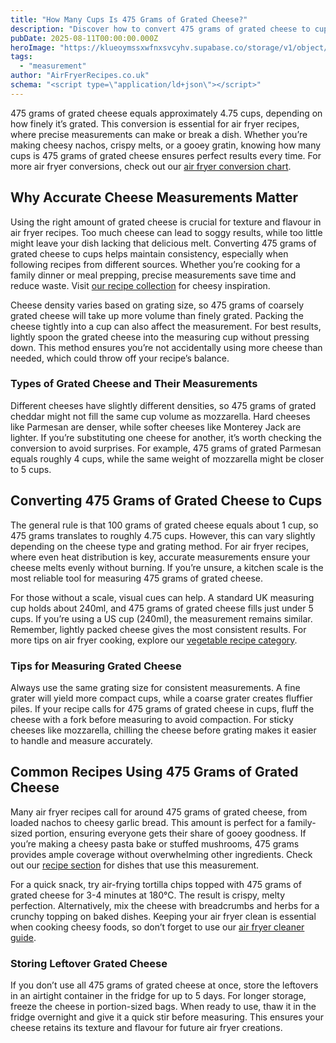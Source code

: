 ```yaml
---
title: "How Many Cups Is 475 Grams of Grated Cheese?"
description: "Discover how to convert 475 grams of grated cheese to cups for perfect air fryer recipes. Get precise measurements and cooking tips here."
pubDate: 2025-08-11T00:00:00.000Z
heroImage: "https://klueoymssxwfnxsvcyhv.supabase.co/storage/v1/object/public/md/how-many-cups-is-475-grams-of-grated-cheese-f4fd730f.webp"
tags:
  - "measurement"
author: "AirFryerRecipes.co.uk"
schema: "<script type=\"application/ld+json\"></script>"
---
```


<p>475 grams of grated cheese equals approximately 4.75 cups, depending on how finely it’s grated. This conversion is essential for air fryer recipes, where precise measurements can make or break a dish. Whether you’re making cheesy nachos, crispy melts, or a gooey gratin, knowing how many cups is 475 grams of grated cheese ensures perfect results every time. For more air fryer conversions, check out our <a href=https://www.airfryerrecipe.co.uk/air-fryer-conversion-chart>air fryer conversion chart</a>.</p>

<h2>Why Accurate Cheese Measurements Matter</h2>
<p>Using the right amount of grated cheese is crucial for texture and flavour in air fryer recipes. Too much cheese can lead to soggy results, while too little might leave your dish lacking that delicious melt. Converting 475 grams of grated cheese to cups helps maintain consistency, especially when following recipes from different sources. Whether you’re cooking for a family dinner or meal prepping, precise measurements save time and reduce waste. Visit <a href=https://www.airfryerrecipe.co.uk/recipes>our recipe collection</a> for cheesy inspiration.</p>

<p>Cheese density varies based on grating size, so 475 grams of coarsely grated cheese will take up more volume than finely grated. Packing the cheese tightly into a cup can also affect the measurement. For best results, lightly spoon the grated cheese into the measuring cup without pressing down. This method ensures you’re not accidentally using more cheese than needed, which could throw off your recipe’s balance.</p>

<h3>Types of Grated Cheese and Their Measurements</h3>
<p>Different cheeses have slightly different densities, so 475 grams of grated cheddar might not fill the same cup volume as mozzarella. Hard cheeses like Parmesan are denser, while softer cheeses like Monterey Jack are lighter. If you’re substituting one cheese for another, it’s worth checking the conversion to avoid surprises. For example, 475 grams of grated Parmesan equals roughly 4 cups, while the same weight of mozzarella might be closer to 5 cups.</p>

<h2>Converting 475 Grams of Grated Cheese to Cups</h2>
<p>The general rule is that 100 grams of grated cheese equals about 1 cup, so 475 grams translates to roughly 4.75 cups. However, this can vary slightly depending on the cheese type and grating method. For air fryer recipes, where even heat distribution is key, accurate measurements ensure your cheese melts evenly without burning. If you’re unsure, a kitchen scale is the most reliable tool for measuring 475 grams of grated cheese.</p>

<p>For those without a scale, visual cues can help. A standard UK measuring cup holds about 240ml, and 475 grams of grated cheese fills just under 5 cups. If you’re using a US cup (240ml), the measurement remains similar. Remember, lightly packed cheese gives the most consistent results. For more tips on air fryer cooking, explore our <a href=https://www.airfryerrecipe.co.uk/recipe-category/vegetables>vegetable recipe category</a>.</p>

<h3>Tips for Measuring Grated Cheese</h3>
<p>Always use the same grating size for consistent measurements. A fine grater will yield more compact cups, while a coarse grater creates fluffier piles. If your recipe calls for 475 grams of grated cheese in cups, fluff the cheese with a fork before measuring to avoid compaction. For sticky cheeses like mozzarella, chilling the cheese before grating makes it easier to handle and measure accurately.</p>

<h2>Common Recipes Using 475 Grams of Grated Cheese</h2>
<p>Many air fryer recipes call for around 475 grams of grated cheese, from loaded nachos to cheesy garlic bread. This amount is perfect for a family-sized portion, ensuring everyone gets their share of gooey goodness. If you’re making a cheesy pasta bake or stuffed mushrooms, 475 grams provides ample coverage without overwhelming other ingredients. Check out our <a href=https://www.airfryerrecipe.co.uk/recipes>recipe section</a> for dishes that use this measurement.</p>

<p>For a quick snack, try air-frying tortilla chips topped with 475 grams of grated cheese for 3-4 minutes at 180°C. The result is crispy, melty perfection. Alternatively, mix the cheese with breadcrumbs and herbs for a crunchy topping on baked dishes. Keeping your air fryer clean is essential when cooking cheesy foods, so don’t forget to use our <a href=https://www.airfryerrecipe.co.uk/air-fryer-cleaner>air fryer cleaner guide</a>.</p>

<h3>Storing Leftover Grated Cheese</h3>
<p>If you don’t use all 475 grams of grated cheese at once, store the leftovers in an airtight container in the fridge for up to 5 days. For longer storage, freeze the cheese in portion-sized bags. When ready to use, thaw it in the fridge overnight and give it a quick stir before measuring. This ensures your cheese retains its texture and flavour for future air fryer creations.</p>